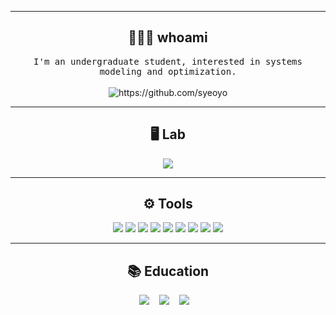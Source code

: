 <hr>
<h2 align="center"> 👩🏻‍💻 whoami</h2>
<p align="center">
  <samp> I'm an undergraduate student, interested in systems modeling and optimization.
  </samp>
  <br> <br>
  <img src="https://komarev.com/ghpvc/?username=syeoyo" alt="https://github.com/syeoyo" />
</p>

<hr>

<h2 align="center"> 🖥️ Lab</h2>
<p align="center" align='right'>
  <a target="_blank"href="https://symply.yonsei.ac.kr/"><img src="https://img.shields.io/badge/SYMPLY-1766FF?&style=for-the-badge&logo=sega&logoColor=white" /></a>
</p>
<hr>

<h2 align="center"> ⚙️ Tools</h2>
<p align="center">
  <img src="https://img.shields.io/badge/Python-3776AB?style=for-the-badge&logo=Python&logoColor=white"/>
  <img src="https://img.shields.io/badge/Gurobi-EE4C2C?style=for-the-badge&logo=Gurobi&logoColor=white"/>
  <img src="https://img.shields.io/badge/SimpleX-000000?style=for-the-badge&logo=SimpleX&logoColor=white"/>
  <img src="https://img.shields.io/badge/CPLEX-004088?style=for-the-badge&logo=cplex&logoColor=white"/>
  <img src="https://img.shields.io/badge/R-276DC3?style=for-the-badge&logo=R&logoColor=white"/>
  <img src="https://img.shields.io/badge/Java-007396?style=for-the-badge&logo=Java&logoColor=white"/>
  <img src="https://img.shields.io/badge/TensorFlow-FF6F00?style=for-the-badge&logo=TensorFlow&logoColor=white"/>
  <img src="https://img.shields.io/badge/PyTorch-EE4C2C?style=for-the-badge&logo=PyTorch&logoColor=white"/>
  <img src="https://img.shields.io/badge/Arena-CD163F?style=for-the-badge&logo=rockwell automation&logoColor=white"/>
</p>
<hr>

<h2 align="center"> 📚 Education </h2>
<p align="center" align='right'>
  <a target="_blank"href="https://ie.yonsei.ac.kr/ie/index.do"><img src="https://img.shields.io/badge/Yonsei IIE-00205B?&style=for-the-badge&logo=eagle&logoColor=white" /></a>&nbsp;&nbsp;&nbsp;
  <a target="_blank"href="https://uic.yonsei.ac.kr/main/main.asp"><img src="https://img.shields.io/badge/Yonsei UIC-00205B?&style=for-the-badge&logo=eagle&logoColor=white" /></a>&nbsp;&nbsp;&nbsp;
  <a target="_blank"href="http://english.minjok.hs.kr/contents/main.php"><img src="https://img.shields.io/badge/KMLA-ffc0cb?&style=for-the-badge&logo=red candle games&logoColor=white" /></a>&nbsp;&nbsp;&nbsp;
</p>
